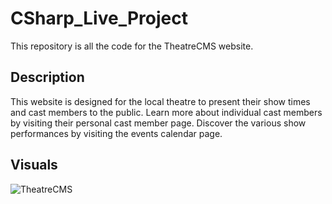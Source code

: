 # CSharp_Live_Project
This repository is all the code for the TheatreCMS website.

## Description
This website is designed for the local theatre to present their show times and cast members to the public. Learn more about individual cast members by visiting their personal cast member page. Discover the various show performances by visiting the events calendar page.

## Visuals
![TheatreCMS](https://user-images.githubusercontent.com/69860165/110377069-2f390f00-8011-11eb-8ba1-d4b914bc03a6.png)
